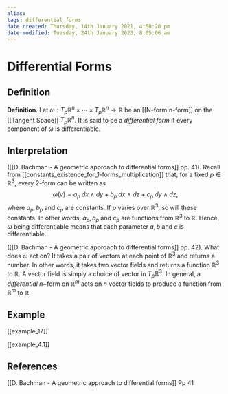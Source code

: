 ```yaml
---
alias: 
tags: differential_forms
date created: Thursday, 14th January 2021, 4:50:20 pm
date modified: Tuesday, 24th January 2023, 8:05:06 am
---
```

# Differential Forms

## Definition

**Definition**. Let $\omega:T_p\mathbb{R}^n\times\cdots\times  T_p\mathbb{R}^n\to\mathbb{R}$ be an [[N-form|n-form]] on the [[Tangent Space]] $T_p\mathbb{R}^n$. It is said to be a *differential form* if every component of $\omega$ is differentiable.

## Interpretation

([[D. Bachman - A geometric approach to differential forms]] pp. 41). Recall from [[constants_existence_for_1-forms_multiplication]] that, for a fixed $p\in\mathbb{R}^3$, every 2-form can be written as
$$\omega(v)=a_p\;dx\wedge dy+b_p\;dx\wedge dz+c_p\;dy\wedge dz,$$
where $a_p, b_p$ and $c_p$ are constants. If $p$ varies over $\mathbb{R}^3$, so will these constants. In other words, $a_p, b_p$ and $c_p$ are functions from $\mathbb{R}^3$ to $\mathbb{R}$. Hence, $\omega$ being differentiable means that each parameter $a, b$ and $c$ is differentiable.

([[D. Bachman - A geometric approach to differential forms]] pp. 42).  What does $\omega$ act on? It takes a pair of vectors at each point of $\mathbb{R}^3$ and returns a number. In other words, it takes two vector fields and returns a function $\mathbb{R}^3$ to $\mathbb{R}$. A vector field is simply a choice of vector in $T_p\mathbb{R}^3$. In general,  a *differential* $n-$form on $\mathbb{R}^m$ acts on $n$ vector fields to produce a function from $\mathbb{R}^m$ to $\mathbb{R}$.

## Example

[[example_17]]

[[example_4.1]]

## References

[[D. Bachman - A geometric approach to differential forms]] Pp 41